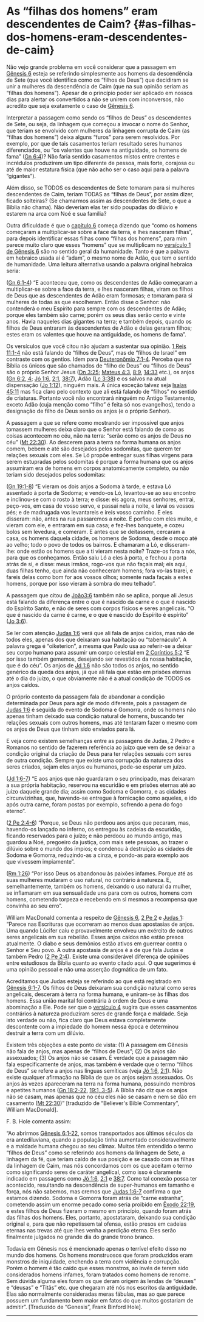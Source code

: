 # As “filhas dos homens” eram descendentes de Caim? {#as-filhas-dos-homens-eram-descendentes-de-caim}

Não vejo grande problema em você considerar que a passagem em [Gênesis 6](http://bibliaonline.com.br/acf/gn/6) esteja se referindo simplesmente aos homens da descendência de Sete (que você identifica como os “filhos de Deus”) que decidiram se unir a mulheres da descendência de Caim (que na sua opinião seriam as “filhas dos homens”). Apesar de o princípio poder ser aplicado em nossos dias para alertar os convertidos a não se unirem com inconversos, não acredito que seja exatamente o caso de [Gênesis 6](http://bibliaonline.com.br/acf/gn/6).

Interpretar a passagem como sendo os “filhos de Deus” os descendentes de Sete, ou seja, da linhagem que começou a invocar o nome do Senhor, que teriam se envolvido com mulheres da linhagem corrupta de Caim (as “filhas dos homens”) deixa alguns “furos” para serem resolvidos. Por exemplo, por que de tais casamentos teriam resultado seres humanos diferenciados, ou “os valentes que houve na antiguidade, os homens de fama” ([Gn 6:4](http://bibliaonline.com.br/acf/gn/6/4))? Não faria sentido casamentos mistos entre crentes e incrédulos produzirem um tipo diferente de pessoa, mais forte, corajosa ou até de maior estatura física (que não acho ser o caso aqui para a palavra “gigantes”).

Além disso, se TODOS os descendentes de Sete tomaram para si mulheres descendentes de Caim, teriam TODAS as “filhas de Deus”, por assim dizer, ficado solteiras? (Se chamarmos assim as descendentes de Sete, o que a Bíblia não chama). Não deveriam elas ter sido poupadas do dilúvio e estarem na arca com Noé e sua família?

Outra dificuldade é que o [capítulo 6](http://bibliaonline.com.br/acf/gn/6) começa dizendo que “como os homens começaram a multiplicar-se sobre a face da terra, e lhes nasceram filhas”, para depois identificar essas filhas como “filhas dos homens”, para mim parece muito claro que esses “homens” que se multiplicam no [versículo 1 de Gênesis 6](http://bibliaonline.com.br/acf/gn/6/1) são no sentido geral da humanidade. Tanto é que a palavra em hebraico usada aí é “adam”, o mesmo nome de Adão, que tem o sentido de humanidade. Uma leitura alternativa usando a palavra original hebraica seria:

([Gn 6:1-4](http://bibliaonline.com.br/acf/gn/6/1-4)) “E aconteceu que, como os descendentes de Adão começaram a multiplicar-se sobre a face da terra, e lhes nasceram filhas, viram os filhos de Deus que as descendentes de Adão eram formosas; e tomaram para si mulheres de todas as que escolheram. Então disse o Senhor: não contenderá o meu Espírito para sempre com os descendentes de Adão; porque eles também são carne; porém os seus dias serão cento e vinte anos. Havia naqueles dias gigantes na terra; e também depois, quando os filhos de Deus entraram às descendentes de Adão e delas geraram filhos; estes eram os valentes que houve na antiguidade, os homens de fama”.

Os versículos que você citou não ajudam a sustentar sua opinião. [1 Reis 11:1-4](http://bibliaonline.com.br/acf/1rs/11/1-4) não está falando de “filhos de Deus”, mas de “filhos de Israel” em contraste com os gentios. Idem para [Deuteronômio 7:1-4](http://bibliaonline.com.br/acf/dt/7/1-4). Perceba que na Bíblia os únicos que são chamados de “filho de Deus” ou “filhos de Deus” são o próprio Senhor Jesus ([Dn 3:25](http://bibliaonline.com.br/acf/dn/3/25); [Mateus 4:3](http://bibliaonline.com.br/acf/mt/4/3), [8:9](http://bibliaonline.com.br/acf/mt/8/9), [14:33](http://bibliaonline.com.br/acf/mt/14/33) etc.), os anjos ([Gn 6:2, 4](http://bibliaonline.com.br/acf/gn/6/2,4); [Jó 1:6](http://bibliaonline.com.br/acf/jó/1/6), [2:1](http://bibliaonline.com.br/acf/jó/2/1), [38:7](http://bibliaonline.com.br/acf/jó/38/7)), Adão ([Lc 3:38](http://bibliaonline.com.br/acf/lc/3/38)) e os salvos na atual dispensação ([Jo 1:12](http://bibliaonline.com.br/acf/jo/1/12)), ninguém mais. A única exceção talvez seja [Isaías 45:11](http://bibliaonline.com.br/acf/is/45/11) mas fica claro pelo contexto que ali está falando de “filhos” no sentido de criaturas. Portanto você não encontrará ninguém no Antigo Testamento, exceto Adão (cuja menção como “filho” é feita só nos evangelhos), tendo a designação de filho de Deus senão os anjos (e o próprio Senhor).

A passagem a que se refere como mostrando ser impossível que anjos tomassem mulheres deixa claro que o Senhor está falando de como as coisas acontecem no céu, não na terra: “serão como os anjos de Deus no céu” ([Mt 22:30](http://bibliaonline.com.br/acf/mt/22/30)). Ao descerem para a terra na forma humana os anjos comem, bebem e até são desejados pelos sodomitas, que querem ter relações sexuais com eles. Se Ló propõe entregar suas filhas virgens para serem estupradas pelos sodomitas é porque a forma humana que os anjos assumiram era de homens em corpos anatomicamente completo, ou não teriam sido desejados pelos sodomitas:

([Gn 19:1-8](http://bibliaonline.com.br/acf/gn/19/1-8)) “E vieram os dois anjos a Sodoma à tarde, e estava Ló assentado à porta de Sodoma; e vendo-os Ló, levantou-se ao seu encontro e inclinou-se com o rosto à terra; e disse: eis agora, meus senhores, entrai, peço-vos, em casa de vosso servo, e passai nela a noite, e lavai os vossos pés; e de madrugada vos levantareis e ireis vosso caminho. E eles disseram: não, antes na rua passaremos a noite. E porfiou com eles muito, e vieram com ele, e entraram em sua casa; e fez-lhes banquete, e cozeu bolos sem levedura, e comeram. E antes que se deitassem, cercaram a casa, os homens daquela cidade, os homens de Sodoma, desde o moço até ao velho; todo o povo de todos os bairros. E chamaram a Ló, e disseram-lhe: onde estão os homens que a ti vieram nesta noite? Traze-os fora a nós, para que os conheçamos. Então saiu Ló a eles à porta, e fechou a porta atrás de si, e disse: meus irmãos, rogo-vos que não façais mal; eis aqui, duas filhas tenho, que ainda não conheceram homens; fora vo-las trarei, e fareis delas como bom for aos vossos olhos; somente nada façais a estes homens, porque por isso vieram à sombra do meu telhado”.

A passagem que citou de [João3:6](http://bibliaonline.com.br/acf/jo/3/6) também não se aplica, porque ali Jesus está falando da diferença entre o que é nascido da carne e o que é nascido do Espírito Santo, e não de seres com corpos físicos e seres angelicais. “O que é nascido da carne é carne, e o que é nascido do Espírito é espírito” ([Jo 3:6](http://bibliaonline.com.br/acf/jo/3/6)).

Se ler com atenção [Judas 1:6](http://bibliaonline.com.br/acf/jd/1/6) verá que ali fala de anjos caídos, mas não de todos eles, apenas dos que deixaram sua habitação ou “tabernáculo”. A palavra grega é “oiketerion”, a mesma que Paulo usa ao referir-se a deixar seu corpo humano para assumir um corpo celestial em [2 Coríntios 5:2](http://bibliaonline.com.br/acf/2co/5/2) “E por isso também gememos, desejando ser revestidos da nossa habitação, que é do céu”. Os anjos de [Jd 1:6](http://bibliaonline.com.br/acf/jd/1/6) não são todos os anjos, no sentido genérico da queda dos anjos, já que ali fala que estão em prisões eternas até o dia do juízo, o que obviamente não é a atual condição de TODOS os anjos caídos.

O próprio contexto da passagem fala de abandonar a condição determinada por Deus para agir de modo diferente, pois a passagem de [Judas 1:6](http://bibliaonline.com.br/acf/jd/1/6) é seguida do evento de Sodoma e Gomorra, onde os homens não apenas tinham deixado sua condição natural de homens, buscando ter relações sexuais com outros homens, mas até tentaram fazer o mesmo com os anjos de Deus que tinham sido enviados para lá.

E veja como existem semelhanças entre as passagens de Judas, 2 Pedro e Romanos no sentido de fazerem referência ao juízo que vem de se deixar a condição original da criação de Deus para ter relações sexuais com seres de outra condição. Sempre que existe uma corrupção da natureza dos seres criados, sejam eles anjos ou humanos, pode-se esperar um juízo.

([Jd 1:6-7](http://bibliaonline.com.br/acf/jd/1/6-7)) “E aos anjos que não guardaram o seu principado, mas deixaram a sua própria habitação, reservou na escuridão e em prisões eternas até ao juízo daquele grande dia; assim como Sodoma e Gomorra, e as cidades circunvizinhas, que, havendo-se entregue à fornicação como aqueles, e ido após outra carne, foram postas por exemplo, sofrendo a pena do fogo eterno”.

([2 Pe 2:4-6](http://bibliaonline.com.br/acf/2pe/2/4-6)) “Porque, se Deus não perdoou aos anjos que pecaram, mas, havendo-os lançado no inferno, os entregou às cadeias da escuridão, ficando reservados para o juízo; e não perdoou ao mundo antigo, mas guardou a Noé, pregoeiro da justiça, com mais sete pessoas, ao trazer o dilúvio sobre o mundo dos ímpios; e condenou à destruição as cidades de Sodoma e Gomorra, reduzindo-as a cinza, e pondo-as para exemplo aos que vivessem impiamente”.

([Rm 1:26](http://bibliaonline.com.br/acf/rm/1/26)) “Por isso Deus os abandonou às paixões infames. Porque até as suas mulheres mudaram o uso natural, no contrário à natureza. E, semelhantemente, também os homens, deixando o uso natural da mulher, se inflamaram em sua sensualidade uns para com os outros, homens com homens, cometendo torpeza e recebendo em si mesmos a recompensa que convinha ao seu erro”.

William MacDonald comenta a respeito de [Gênesis 6](http://bibliaonline.com.br/acf/gn/6), [2 Pe 2](http://bibliaonline.com.br/acf/2pe/2) e [Judas 1](http://bibliaonline.com.br/acf/jd/1): “Parece nas Escrituras que ocorreram ao menos duas apostasias de anjos. Uma quando Lúcifer caiu e provavelmente envolveu um exército de outros seres angelicais em sua rebelião. Esses anjos caídos não estão presos atualmente. O diabo e seus demônios estão ativos em guerrear contra o Senhor e Seu povo. A outra apostasia de anjos é a de que fala Judas e também Pedro ([2 Pe 2:4](http://bibliaonline.com.br/acf/2pe/2/4)). Existe uma considerável diferença de opiniões entre estudiosos da Bíblia quanto ao evento citado aqui. O que sugerimos é uma opinião pessoal e não uma asserção dogmática de um fato.

Acreditamos que Judas esteja se referindo ao que está registrado em [Gênesis 6:1-7](http://bibliaonline.com.br/acf/gn/6/1-7). Os filhos de Deus deixaram sua condição natural como seres angelicais, desceram à terra na forma humana, e uniram-se às filhas dos homens. Essa união marital foi contrária à ordem de Deus e uma abominação a Ele. Pode ser que o [versículo 4](http://bibliaonline.com.br/acf/gn/6/4) sugira que esses casamentos contrários à natureza produziram seres de grande força e maldade. Seja isto verdade ou não, fica claro que Deus estava completamente descontente com a impiedade do homem nessa época e determinou destruir a terra com um dilúvio.

Existem três objeções a este ponto de vista: (1) A passagem em Gênesis não fala de anjos, mas apenas de “filhos de Deus”; (2) Os anjos são assexuados; (3) Os anjos não se casam. É verdade que a passagem não fala especificamente de anjos, mas também é verdade que o termo “filhos de Deus” se refere a anjos nas línguas semíticas (veja [Jó 1:6](http://bibliaonline.com.br/acf/jó/1/6), [2:1](http://bibliaonline.com.br/acf/jó/2/1)). Não existe qualquer afirmação na Bíblia de que os anjos sejam assexuados. Os anjos às vezes apareceram na terra na forma humana, possuindo membros e apetites humanos ([Gn 18:2-22](http://bibliaonline.com.br/acf/gn/18/2-22), [19:1, 3-5](http://bibliaonline.com.br/acf/gn/19/1,3-5)). A Bíblia não diz que os anjos não se casam, mas apenas que no céu eles não se casam e nem se dão em casamento ([Mt 22:30](http://bibliaonline.com.br/acf/mt/22/30))” [traduzido de “Believer&#039;s Bible Commentary”, William MacDonald].

F. B. Hole comenta assim:

“Ao abrirmos [Gênesis 6:1-22](http://bibliaonline.com.br/acf/gn/6/1-22), somos transportados aos últimos séculos da era antediluviana, quando a população tinha aumentado consideravelmente e a maldade humana chegou ao seu clímax. Muitos têm entendido o termo “filhos de Deus” como se referindo aos homens da linhagem de Sete, a linhagem da fé, que teriam caído de sua posição e se casado com as filhas da linhagem de Caim, mas nós concordamos com os que aceitam o termo como significando seres de caráter angelical, como isso é claramente indicado em passagens como [Jó 1:6](http://bibliaonline.com.br/acf/jó/1/16), [2:1](http://bibliaonline.com.br/acf/jó/2/1) e [38:7](http://bibliaonline.com.br/acf/jó/38/7). Como tal conexão possa ter acontecido, resultando na descendência de super-humanos em tamanho e força, nós não sabemos, mas cremos que [Judas 1:6-7](http://bibliaonline.com.br/acf/jd/1/6-7) confirma o que estamos dizendo. Sodoma e Gomorra foram atrás de “carne estranha”, cometendo assim um enorme pecado como seria proibido em [Êxodo 22:19](http://bibliaonline.com.br/acf/ex/22/19), e estes filhos de Deus fizeram o mesmo em princípio, quando foram atrás das filhas dos homens. Eles, portanto, apostataram, deixando sua condição original e, para que não repetissem tal ofensa, estão presos em cadeias eternas nas trevas até que lhes venha a perdição eterna. Eles serão finalmente julgados no grande dia do grande trono branco.

Todavia em Gênesis nos é mencionado apenas o terrível efeito disso no mundo dos homens. Os homens monstruosos que foram produzidos eram monstros de iniquidade, enchendo a terra com violência e corrupção. Porém o homem é tão caído que esses monstros, ao invés de terem sido considerados homens infames, foram tratados como homens de renome. Sem dúvida alguma eles foram os que deram origem às lendas de “deuses” e “deusas” e “Titãs” etc. que chegaram até nós nos escritos da antiguidade. Elas são normalmente consideradas meras fábulas, mas ao que parece possuem um fundamento bem maior em fatos do que muitos gostariam de admitir”. [Traduzido de “Genesis”, Frank Binford Hole].

*****